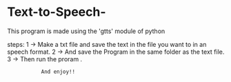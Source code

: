 # Text-to-Speech-
This program is made using the 'gtts' module of python

steps:
1 -> Make a txt file and save the text in the file you want to in an speech format.
2 -> And save the Program in the same folder as the text file.
3 -> Then run the proram .

               
               And enjoy!!

